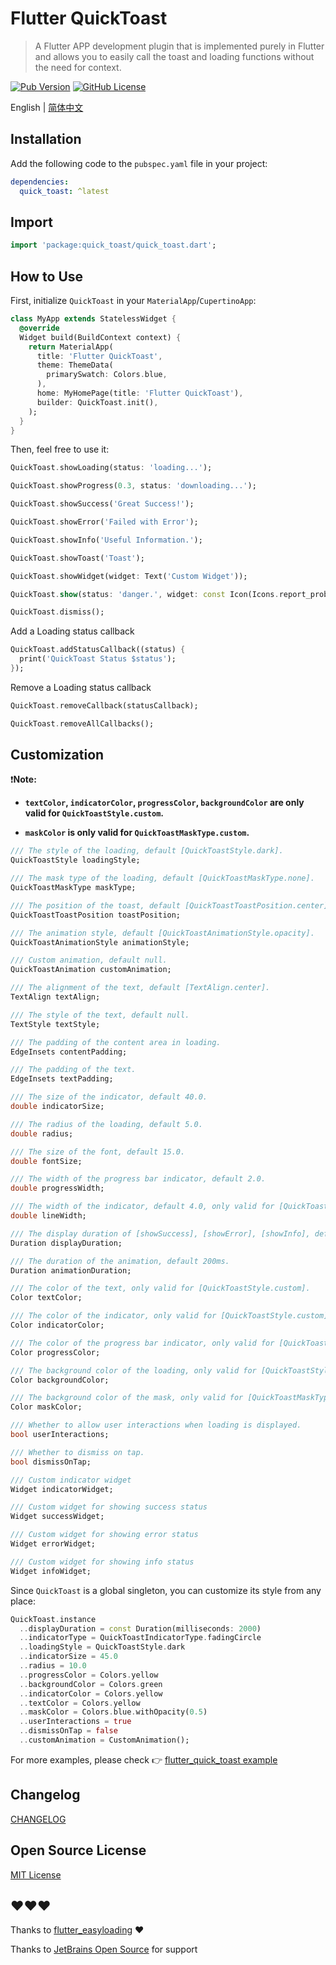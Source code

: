 # Flutter QuickToast
> A Flutter APP development plugin that is implemented purely in Flutter and allows you to easily call the toast and loading functions without the need for context.


[![Pub Version](https://img.shields.io/pub/v/quick_toast)](https://pub.dev/packages/quick_toast)
[![GitHub License](https://img.shields.io/github/license/srcker/flutter_quick_toast)](https://github.com/srcker/flutter_quick_toast)

English | [简体中文](./README.zh_CN.md)

## Installation

Add the following code to the `pubspec.yaml` file in your project:

```yaml
dependencies:
  quick_toast: ^latest
```

## Import

```dart
import 'package:quick_toast/quick_toast.dart';
```

## How to Use

First, initialize `QuickToast` in your `MaterialApp`/`CupertinoApp`:

```dart
class MyApp extends StatelessWidget {
  @override
  Widget build(BuildContext context) {
    return MaterialApp(
      title: 'Flutter QuickToast',
      theme: ThemeData(
        primarySwatch: Colors.blue,
      ),
      home: MyHomePage(title: 'Flutter QuickToast'),
      builder: QuickToast.init(),
    );
  }
}
```

Then, feel free to use it:

```dart
QuickToast.showLoading(status: 'loading...');

QuickToast.showProgress(0.3, status: 'downloading...');

QuickToast.showSuccess('Great Success!');

QuickToast.showError('Failed with Error');

QuickToast.showInfo('Useful Information.');

QuickToast.showToast('Toast');

QuickToast.showWidget(widget: Text('Custom Widget'));

QuickToast.show(status: 'danger.', widget: const Icon(Icons.report_problem));

QuickToast.dismiss();
```

Add a Loading status callback

```dart
QuickToast.addStatusCallback((status) {
  print('QuickToast Status $status');
});
```

Remove a Loading status callback

```dart
QuickToast.removeCallback(statusCallback);

QuickToast.removeAllCallbacks();
```

## Customization

❗️**Note:**

- **`textColor`, `indicatorColor`, `progressColor`, `backgroundColor` are only valid for `QuickToastStyle.custom`.**

- **`maskColor` is only valid for `QuickToastMaskType.custom`.**

```dart
/// The style of the loading, default [QuickToastStyle.dark].
QuickToastStyle loadingStyle;

/// The mask type of the loading, default [QuickToastMaskType.none].
QuickToastMaskType maskType;

/// The position of the toast, default [QuickToastToastPosition.center].
QuickToastToastPosition toastPosition;

/// The animation style, default [QuickToastAnimationStyle.opacity].
QuickToastAnimationStyle animationStyle;

/// Custom animation, default null.
QuickToastAnimation customAnimation;

/// The alignment of the text, default [TextAlign.center].
TextAlign textAlign;

/// The style of the text, default null.
TextStyle textStyle;

/// The padding of the content area in loading.
EdgeInsets contentPadding;

/// The padding of the text.
EdgeInsets textPadding;

/// The size of the indicator, default 40.0.
double indicatorSize;

/// The radius of the loading, default 5.0.
double radius;

/// The size of the font, default 15.0.
double fontSize;

/// The width of the progress bar indicator, default 2.0.
double progressWidth;

/// The width of the indicator, default 4.0, only valid for [QuickToastIndicatorType.ring, QuickToastIndicatorType.dualRing].
double lineWidth;

/// The display duration of [showSuccess], [showError], [showInfo], default 2000ms.
Duration displayDuration;

/// The duration of the animation, default 200ms.
Duration animationDuration;

/// The color of the text, only valid for [QuickToastStyle.custom].
Color textColor;

/// The color of the indicator, only valid for [QuickToastStyle.custom].
Color indicatorColor;

/// The color of the progress bar indicator, only valid for [QuickToastStyle.custom].
Color progressColor;

/// The background color of the loading, only valid for [QuickToastStyle.custom].
Color backgroundColor;

/// The background color of the mask, only valid for [QuickToastMaskType.custom].
Color maskColor;

/// Whether to allow user interactions when loading is displayed.
bool userInteractions;

/// Whether to dismiss on tap.
bool dismissOnTap;

/// Custom indicator widget
Widget indicatorWidget;

/// Custom widget for showing success status
Widget successWidget;

/// Custom widget for showing error status
Widget errorWidget;

/// Custom widget for showing info status
Widget infoWidget;
```

Since `QuickToast` is a global singleton, you can customize its style from any place:

```dart
QuickToast.instance
  ..displayDuration = const Duration(milliseconds: 2000)
  ..indicatorType = QuickToastIndicatorType.fadingCircle
  ..loadingStyle = QuickToastStyle.dark
  ..indicatorSize = 45.0
  ..radius = 10.0
  ..progressColor = Colors.yellow
  ..backgroundColor = Colors.green
  ..indicatorColor = Colors.yellow
  ..textColor = Colors.yellow
  ..maskColor = Colors.blue.withOpacity(0.5)
  ..userInteractions = true
  ..dismissOnTap = false
  ..customAnimation = CustomAnimation();
```

For more examples, please check 👉 [flutter_quick_toast example](https://github.com/srcker/flutter_quick_toast/tree/main/example)

## Changelog

[CHANGELOG](./CHANGELOG.md)

## Open Source License

[MIT License](./LICENSE)

## ❤️❤️❤️

Thanks to [flutter_easyloading](https://github.com/nslogx/flutter_easyloading) ❤️

Thanks to [JetBrains Open Source](https://www.jetbrains.com/community/opensource/#support) for support